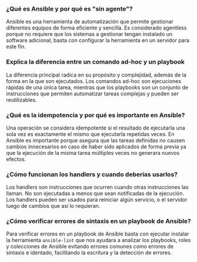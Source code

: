 ### ¿Qué es Ansible y por qué es "sin agente"?

Ansible es una herramienta de automatización que permite gestionar diferentes equipos de forma eficiente y sencilla. Es considerado agentless porque no requiere que los sistemas a gestionar tengan instalado un software adicional, basta con configurar la herramienta en un servidor para este fin.


### Explica la diferencia entre un comando ad-hoc y un playbook

La diferencia principal radica en su propósito y complejidad, además de la forma en la que son ejecutados. Los comandos ad-hoc son ejecuciones rápidas de una única tarea, mientras que los playbooks son un conjunto de instrucciones que permiten automatizar tareas complejas y pueden ser reutilizables.


### ¿Qué es la idempotencia y por qué es importante en Ansible?

Una operación se considera idempotente si el resultado de ejecutarla una sola vez es exactamente el mismo que ejecutarla repetidas veces. En Ansible es importante porque asegura que las tareas definidas no causen cambios innecesarios en caso de haber sido aplicados de forma previa ya que la ejecución de la misma tarea múltiples veces no generara nuevos efectos.

### ¿Cómo funcionan los handlers y cuando deberías usarlos?

Los handlers son instrucciones que ocurren cuando otras instrucciones las llaman. No son ejecutadas a menos que sean notificadas de la ejecución. Los handlers pueden ser usados para reiniciar algún servicio, o el servidor luego de cambios que así lo requieran.

### ¿Cómo verificar errores de sintaxis en un playbook de Ansible?

Para verificar errores en un playbook de Ansible basta con ejecutar instalar la herramienta `ansible-lint` que nos ayudara a analizar los playbooks, roles y colecciones de Ansible evitando errores comunes como errores de sintaxis e identado, facilitando la escritura y la detección de errores.
